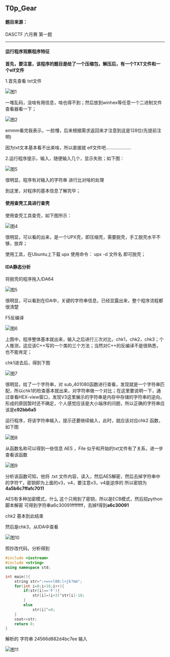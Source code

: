 ## T0p_Gear

#### 题目来源：

DASCTF 六月赛 第一题

---

#### 运行程序观察程序特征

**首先，要注意，该程序的题目是给了一个压缩包，解压后，有一个TXT文件和一个elf文件**

1.首先查看 txt文件

![图1](D:\Binary_Study\T0p_Gear\1.PNG)

一堆乱码，没啥有用信息，啥也得不到；然后放到winhex等任意一个二进制文件查看器看一下；

![图2](D:\Binary_Study\T0p_Gear\2.PNG)

emmm看完我表示，一脸懵，后来根据需求返回来才注意到这是128位(先提前注明)

因为txt文本基本看不出来啥，所以直接就 elf文件吧....................



2.运行程序提示，输入，随便输入几个，显示失败；如下图：

![图5](D:\Binary_Study\T0p_Gear\3.PNG)

很明显，程序有对输入的字符串 进行比对啥的处理

到这里，对程序的基本信息了解完毕；



#### 使用查壳工具进行查壳

使用查壳工具查壳，如下图所示：

![图4](D:\Binary_Study\T0p_Gear\4.PNG)

很明显，可以看的出来，是一个UPX壳，即压缩壳，需要脱壳，手工脱壳水平不够，放弃；

使用工具，在Ubuntu上下载 upx 使用命令： upx -d 文件名   即可脱壳；



#### IDA静态分析

将脱壳的程序拖入IDA64

![图5](D:\Binary_Study\T0p_Gear\5.PNG)

很明显，可以看到在IDA中，关键的字符串信息，已经显露出来，整个程序流程都很清楚 

F5反编译 

![图6](D:\Binary_Study\T0p_Gear\6.PNG)

上图中，程序整体基本就出来，输入之后进行三次对比，chk1，chk2，chk3；个人推测，这应该C++写的一个类的三个方法；当然对C++的反编译不是很熟悉，也不能肯定；

chk1进去后，得到下图

![图7](D:\Binary_Study\T0p_Gear\7.PNG)

很明显，给了一个字符串，对 sub_401080函数进行查看，发现就是一个字符串匹配，所以chk1的检查基本就出来，对字符串做一个对比；在这里要说明一下，通过查看HEX-view窗口，发现V3这里展示的字符串是内存中存储的字符串的逆向，形成的原因暂时还不确定，个人感觉应该是大小端序的问题，所以正确的字符串应该是**c92bb6a5**

运行程序，将该字符串输入，提示还要继续输入，此时，就应该对应chk2 函数，如下图

![图8](D:\Binary_Study\T0p_Gear\8.PNG)

从函数名称可以得到一些信息 AES ，File 似乎和开始的txt文件有了关系，进一步查看该函数

![图9](D:\Binary_Study\T0p_Gear\9.PNG)

分析该函数可知，他将 .txt 文件内容，读入，然后AES解密，然后去掉字符串中的字符‘f’，密钥即为上面的v3，v4，要注意v3，v4是逆序的 所以密钥为**4a5b6c7ffafc7011**

AES有多种加密模式，什么 这个只用到了密钥，所以是ECB模式，然后招python脚本解密 可得到字符串a6c30091ffffffff，去掉f得到**a6c30091**

chk2 基本到此结束



然后是chk3，从IDA中查看

![图10](D:\Binary_Study\T0p_Gear\10.PNG)

照抄改代码，分析得到

```c++
#include <iostream>
#include <string>
using namespace std;

int main(){
	string str=":<=>>l00:l<jk?mm";
	for(int i=0;i<16;i++){
		if(str[i]=='F'){
			str[i]=(i+3)^str[i]-10;
		}
		else
			str[i]^=8;
	}
	cout<<str;
	return 0;
}

```

解析的 字符串 24566d882d4bc7ee 输入

![图11](D:\Binary_Study\T0p_Gear\11.PNG)

